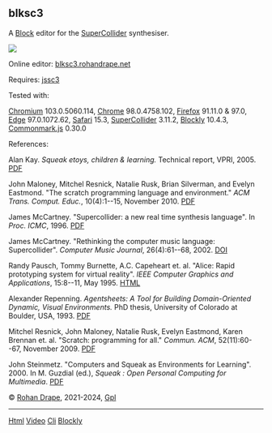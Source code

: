 blksc3
------

A [Block](https://developers.google.com/blockly) editor for the
[SuperCollider](https://www.audiosynth.com/) synthesiser.

![](https://rohandrape.net/sw/blksc3/png/why-block-supercollider.png)

Online editor:
[blksc3.rohandrape.net](https://blksc3.rohandrape.net/)

Requires:
[jssc3](https://rohandrape.net/?t=jssc3)

Tested with:

[Chromium](https://www.chromium.org/) 103.0.5060.114,
[Chrome](https://www.google.com/chrome/) 98.0.4758.102,
[Firefox](https://www.mozilla.org/firefox/) 91.11.0 & 97.0,
[Edge](https://www.microsoft.com/edge) 97.0.1072.62,
[Safari](https://apple.com/safari/) 15.3,
[SuperCollider](https://www.audiosynth.com/) 3.11.2,
[Blockly](https://developers.google.com/blockly) 10.4.3,
[Commonmark.js](https://github.com/commonmark/commonmark.js/) 0.30.0

References:

Alan Kay.
_Squeak etoys, children & learning._
Technical report, VPRI, 2005.
[PDF](http://www.vpri.org/pdf/rn2005001_learning.pdf)

John Maloney, Mitchel Resnick, Natalie Rusk, Brian Silverman, and Evelyn Eastmond.
"The scratch programming language and environment."
_ACM Trans. Comput. Educ._, 10(4):1--15, November 2010.
[PDF](https://web.media.mit.edu/~jmaloney/papers/ScratchLangAndEnvironment.pdf)

James McCartney.
"Supercollider: a new real time synthesis language".
In _Proc. ICMC_, 1996.
[PDF](https://quod.lib.umich.edu/cgi/p/pod/dod-idx/supercollider-a-new-real-time-synthesis-language.pdf?c=icmc;idno=bbp2372.1996.078;format=pdf)

James McCartney.
"Rethinking the computer music language: Supercollider".
_Computer Music Journal_, 26(4):61--68, 2002.
[DOI](https://doi.org/10.1162/014892602320991383)

Randy Pausch, Tommy Burnette, A.C. Capeheart et. al.
"Alice: Rapid prototyping system for virtual reality".
_IEEE Computer Graphics and Applications_, 15:8--11, May 1995.
[HTML](https://www.cs.cmu.edu/~stage3/publications/95/journals/IEEEcomputer/CGandA/paper.html)

Alexander Repenning.
_Agentsheets: A Tool for Building Domain-Oriented Dynamic, Visual Environments._
PhD thesis, University of Colorado at Boulder, USA, 1993.
[PDF](https://home.cs.colorado.edu/~ralex/papers/PDF/Repenning-PhD.pdf)

Mitchel Resnick, John Maloney, Natalie Rusk, Evelyn Eastmond, Karen Brennan et. al.
"Scratch: programming for all."
_Commun. ACM_, 52(11):60--67, November 2009.
[PDF](https://web.media.mit.edu/~mres/papers/Scratch-CACM-final.pdf)

John Steinmetz.
"Computers and Squeak as Environments for Learning".
2000.
In M. Guzdial (ed.), _Squeak : Open Personal Computing for Multimedia_.
[PDF](http://coweb.cc.gatech.edu:8888/squeakbook/uploads/steinmetz.pdf)

© [Rohan Drape](http://rohandrape.net/), 2021-2024, [Gpl](http://gnu.org/copyleft/)

* * *

[Html](https://blksc3.rohandrape.net)
[Video](https://rohandrape.net/?t=blksc3&e=md/video.md)
[Cli](https://rohandrape.net/?t=blksc3&e=md/blksct3.md)
[Blockly](https://developers.google.com/blockly)
